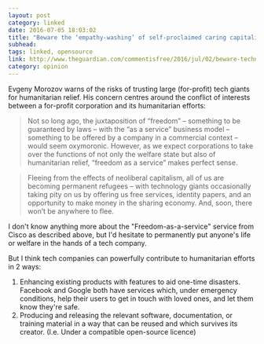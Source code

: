 ```yaml
---
layout: post
category: linked
date: 2016-07-05 18:03:02
title: "Beware the ‘empathy-washing’ of self-proclaimed caring capitalists"
subhead: 
tags: linked, opensource
link: http://www.theguardian.com/commentisfree/2016/jul/02/beware-technology-giants-claiming-compassion-for-refugees-evgeny-morozov
category: opinion
---
```

Evgeny Morozov warns of the risks of trusting large (for-profit) tech giants for humanitarian relief. His concern centres around the conflict of interests between a for-profit corporation and its humanitarian efforts:


> Not so long ago, the juxtaposition of “freedom” – something to be guaranteed by laws – with the “as a service” business model – something to be offered by a company in a commercial context – would seem oxymoronic. However, as we expect corporations to take over the functions of not only the welfare state but also of humanitarian relief, “freedom as a service” makes perfect sense.


> Fleeing from the effects of neoliberal capitalism, all of us are becoming permanent refugees – with technology giants occasionally taking pity on us by offering us free services, identity papers, and an opportunity to make money in the sharing economy. And, soon, there won’t be anywhere to flee.

I don't know anything more about the "Freedom-as-a-service" service from Cisco as described above, but I'd hesitate to permanently put anyone's life or welfare in the hands of a tech company. 

But I think tech companies can powerfully contribute to humanitarian efforts in 2 ways:

1. Enhancing existing products with features to aid one-time disasters. Facebook and Google both have services which, under emergency conditions, help their users to get in touch with loved ones, and let them know they're safe.
2. Producing and releasing the relevant software, documentation, or training material  in a way that can be reused and which survives its creator. (I.e. Under a compatible open-source licence)


​